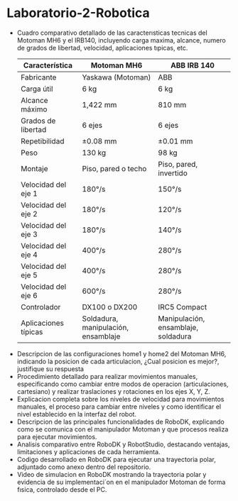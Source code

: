 # Laboratorio-2-Robotica
<ul>
<li> Cuadro comparativo detallado de las caracterısticas tecnicas del Motoman MH6 y el IRB140, incluyendo carga maxima, alcance, numero de grados de libertad, velocidad, aplicaciones tıpicas, etc.
  
|	Característica	|	Motoman MH6	|	ABB IRB 140	|
|	 ---	|	 ---	|	 ---	|
|	Fabricante	|	Yaskawa (Motoman)	|	ABB	|
|	Carga útil	|	6 kg	|	6 kg	|
|	Alcance máximo	|	1,422 mm	|	810 mm	|
|	Grados de libertad	|	6 ejes	|	6 ejes	|
|	Repetibilidad	|	±0.08 mm	|	±0.01 mm	|
|	Peso	|	130 kg	|	98 kg	|
|	Montaje	|	Piso, pared o techo	|	Piso, pared, invertido	|
|	Velocidad del eje 1	|	180°/s	|	150°/s	|
|	Velocidad del eje 2	|	180°/s	|	120°/s	|
|	Velocidad del eje 3	|	180°/s	|	140°/s	|
|	Velocidad del eje 4	|	400°/s	|	280°/s	|
|	Velocidad del eje 5	|	400°/s	|	280°/s	|
|	Velocidad del eje 6	|	600°/s	|	280°/s	|
|	Controlador	|	DX100 o DX200	|	IRC5 Compact	|
|	Aplicaciones típicas	|	Soldadura, manipulación, ensamblaje	|	Manipulación, ensamblaje, soldadura	|

  
<li> Descripcion de las configuraciones home1 y home2 del Motoman MH6, indicando la posicion de cada articulacion, ¿Cual posicion es mejor?, justifique su respuesta
<li> Procedimiento detallado para realizar movimientos manuales, especificando como cambiar entre modos de operacion (articulaciones, cartesiano) y realizar traslaciones y rotaciones en los ejes X, Y, Z.
<li> Explicacion completa sobre los niveles de velocidad para movimientos manuales, el proceso para cambiar entre niveles y como identificar el nivel establecido en la interfaz del robot.
<li> Descripcion de las principales funcionalidades de RoboDK, explicando como se comunica con el manipulador Motoman y que procesos realiza para ejecutar movimientos.
<li> Analisis comparativo entre RoboDK y RobotStudio, destacando ventajas, limitaciones y aplicaciones de cada herramienta.
<li> Codigo desarrollado en RoboDK para ejecutar una trayectoria polar, adjuntado como anexo dentro del repositorio.
<li> Video de simulacion en RoboDK mostrando la trayectoria polar y evidencia de su implementaci´on en el manipulador Motoman de forma fısica, controlado desde el PC.
</ul>
